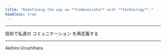 ```yaml
---
title: "Redefining the way we **Communicate** with **Technology**."
headless: true
---
```


---
<span style="display: inline-block">技術で私達の</span>
<span style="display: inline-block">コミュニケーション</span> 
<span style="display: inline-block">を再定義する</span>

--- 
Akihiro Urushihara